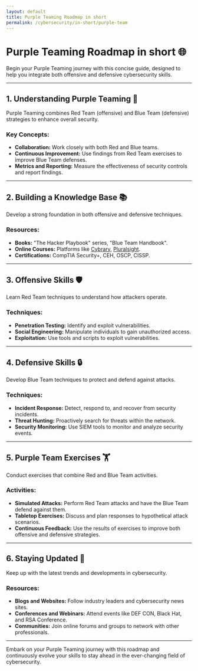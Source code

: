 ```yaml
---
layout: default
title: Purple Teaming Roadmap in short
permalink: /cybersecurity/in-short/purple-team
---
```


# Purple Teaming Roadmap in short 🌐

Begin your Purple Teaming journey with this concise guide, designed to help you integrate both offensive and defensive cybersecurity skills.

---

## 1. **Understanding Purple Teaming** 🧠
Purple Teaming combines Red Team (offensive) and Blue Team (defensive) strategies to enhance overall security.

### Key Concepts:
- **Collaboration:** Work closely with both Red and Blue teams.
- **Continuous Improvement:** Use findings from Red Team exercises to improve Blue Team defenses.
- **Metrics and Reporting:** Measure the effectiveness of security controls and report findings.

---

## 2. **Building a Knowledge Base** 📚
Develop a strong foundation in both offensive and defensive techniques.

### Resources:
- **Books:** "The Hacker Playbook" series, "Blue Team Handbook".
- **Online Courses:** Platforms like [Cybrary](https://www.cybrary.it), [Pluralsight](https://www.pluralsight.com).
- **Certifications:** CompTIA Security+, CEH, OSCP, CISSP.

---

## 3. **Offensive Skills** 🛡️
Learn Red Team techniques to understand how attackers operate.

### Techniques:
- **Penetration Testing:** Identify and exploit vulnerabilities.
- **Social Engineering:** Manipulate individuals to gain unauthorized access.
- **Exploitation:** Use tools and scripts to exploit vulnerabilities.

---

## 4. **Defensive Skills** 🔒
Develop Blue Team techniques to protect and defend against attacks.

### Techniques:
- **Incident Response:** Detect, respond to, and recover from security incidents.
- **Threat Hunting:** Proactively search for threats within the network.
- **Security Monitoring:** Use SIEM tools to monitor and analyze security events.

---

## 5. **Purple Team Exercises** 🏋️
Conduct exercises that combine Red and Blue Team activities.

### Activities:
- **Simulated Attacks:** Perform Red Team attacks and have the Blue Team defend against them.
- **Tabletop Exercises:** Discuss and plan responses to hypothetical attack scenarios.
- **Continuous Feedback:** Use the results of exercises to improve both offensive and defensive strategies.

---

## 6. **Staying Updated** 🔄
Keep up with the latest trends and developments in cybersecurity.

### Resources:
- **Blogs and Websites:** Follow industry leaders and cybersecurity news sites.
- **Conferences and Webinars:** Attend events like DEF CON, Black Hat, and RSA Conference.
- **Communities:** Join online forums and groups to network with other professionals.

---

Embark on your Purple Teaming journey with this roadmap and continuously evolve your skills to stay ahead in the ever-changing field of cybersecurity.
